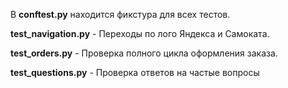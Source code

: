 В **conftest.py** находится фикстура для всех тестов.

**test_navigation.py** - Переходы по лого Яндекса и Самоката.

**test_orders.py** - Проверка полного цикла оформления заказа.

**test_questions.py** - Проверка ответов на частые вопросы
